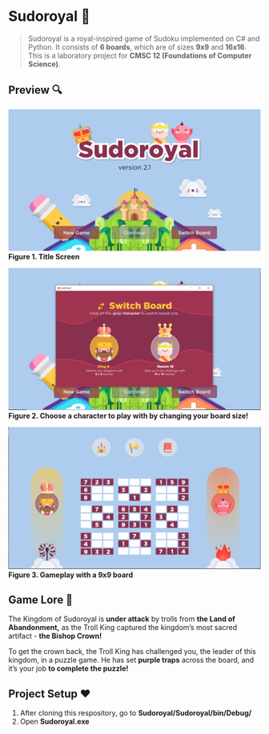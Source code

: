 # Sudoroyal 👑
>Sudoroyal is a royal-inspired game of Sudoku implemented on C# and Python. It consists of **6 boards**, which are of sizes **9x9** and **16x16**. This is a laboratory project for **CMSC 12 (Foundations of Computer Science)**.

## Preview 🔍
![Image of Title Screen](readme/title-screen.png)
**Figure 1. Title Screen**

![Image of Board Popup](readme/board-popup.png)
**Figure 2. Choose a character to play with by changing your board size!**

![Image of Gameplay](readme/game-screen.png)
**Figure 3. Gameplay with a 9x9 board**

## Game Lore 🏰
The Kingdom of Sudoroyal is **under attack** by trolls from **the Land of Abandonment,** as the Troll King captured the kingdom’s most sacred artifact - **the Bishop Crown!**

To get the crown back, the Troll King has challenged you, the leader of this kingdom, in a puzzle game. He has set **purple traps** across the board, and it’s your job **to complete the puzzle!**

## Project Setup ❤️
1. After cloning this respository, go to **Sudoroyal/Sudoroyal/bin/Debug/**
2. Open **Sudoroyal.exe**
